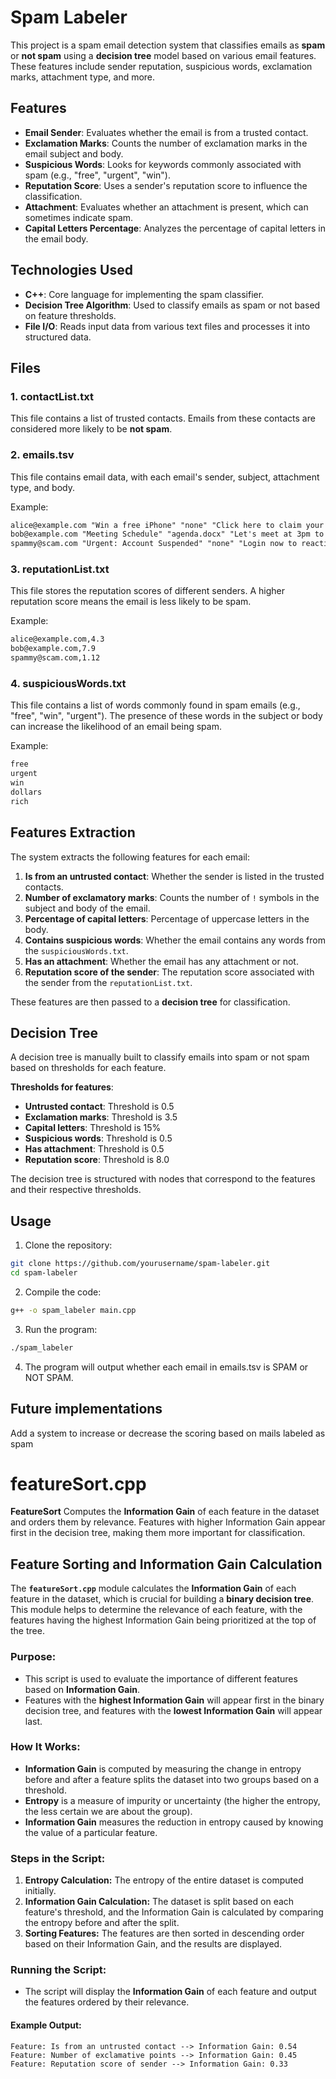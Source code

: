 # Spam Labeler

This project is a spam email detection system that classifies emails as **spam** or **not spam** using a **decision tree** model based on various email features. These features include sender reputation, suspicious words, exclamation marks, attachment type, and more.

## Features
- **Email Sender**: Evaluates whether the email is from a trusted contact.
- **Exclamation Marks**: Counts the number of exclamation marks in the email subject and body.
- **Suspicious Words**: Looks for keywords commonly associated with spam (e.g., "free", "urgent", "win").
- **Reputation Score**: Uses a sender's reputation score to influence the classification.
- **Attachment**: Evaluates whether an attachment is present, which can sometimes indicate spam.
- **Capital Letters Percentage**: Analyzes the percentage of capital letters in the email body.

## Technologies Used

- **C++**: Core language for implementing the spam classifier.
- **Decision Tree Algorithm**: Used to classify emails as spam or not based on feature thresholds.
- **File I/O**: Reads input data from various text files and processes it into structured data.

## Files

### 1. **contactList.txt**
This file contains a list of trusted contacts. Emails from these contacts are considered more likely to be **not spam**.

### 2. **emails.tsv**
This file contains email data, with each email's sender, subject, attachment type, and body.

Example:
```markdown
alice@example.com "Win a free iPhone" "none" "Click here to claim your prize now!"
bob@example.com "Meeting Schedule" "agenda.docx" "Let's meet at 3pm to discuss the roadmap."
spammy@scam.com "Urgent: Account Suspended" "none" "Login now to reactivate your account."
```

### 3. **reputationList.txt**
This file stores the reputation scores of different senders. A higher reputation score means the email is less likely to be spam.

Example:
```markdown
alice@example.com,4.3
bob@example.com,7.9
spammy@scam.com,1.12
```

### 4. **suspiciousWords.txt**
This file contains a list of words commonly found in spam emails (e.g., "free", "win", "urgent"). The presence of these words in the subject or body can increase the likelihood of an email being spam.

Example:
```markdown
free
urgent
win
dollars
rich
```

## Features Extraction

The system extracts the following features for each email:

1. **Is from an untrusted contact**: Whether the sender is listed in the trusted contacts.
2. **Number of exclamatory marks**: Counts the number of `!` symbols in the subject and body of the email.
3. **Percentage of capital letters**: Percentage of uppercase letters in the body.
4. **Contains suspicious words**: Whether the email contains any words from the `suspiciousWords.txt`.
5. **Has an attachment**: Whether the email has any attachment or not.
6. **Reputation score of the sender**: The reputation score associated with the sender from the `reputationList.txt`.

These features are then passed to a **decision tree** for classification.

## Decision Tree

A decision tree is manually built to classify emails into spam or not spam based on thresholds for each feature.

**Thresholds for features**:
- **Untrusted contact**: Threshold is 0.5
- **Exclamation marks**: Threshold is 3.5
- **Capital letters**: Threshold is 15%
- **Suspicious words**: Threshold is 0.5
- **Has attachment**: Threshold is 0.5
- **Reputation score**: Threshold is 8.0

The decision tree is structured with nodes that correspond to the features and their respective thresholds.

## Usage

1. Clone the repository:

```bash
git clone https://github.com/yourusername/spam-labeler.git
cd spam-labeler
```

2. Compile the code:
```bash
g++ -o spam_labeler main.cpp
```

3. Run the program:
```bash
./spam_labeler
```

4. The program will output whether each email in emails.tsv is SPAM or NOT SPAM.

## Future implementations

Add a system to increase or decrease the scoring based on mails labeled as spam

# featureSort.cpp

**FeatureSort** Computes the **Information Gain** of each feature in the dataset and orders them by relevance. Features with higher Information Gain appear first in the decision tree, making them more important for classification.

## Feature Sorting and Information Gain Calculation

The **`featureSort.cpp`** module calculates the **Information Gain** of each feature in the dataset, which is crucial for building a **binary decision tree**. This module helps to determine the relevance of each feature, with the features having the highest Information Gain being prioritized at the top of the tree.

### Purpose:
- This script is used to evaluate the importance of different features based on **Information Gain**.
- Features with the **highest Information Gain** will appear first in the binary decision tree, and features with the **lowest Information Gain** will appear last.

### How It Works:
- **Information Gain** is computed by measuring the change in entropy before and after a feature splits the dataset into two groups based on a threshold.
- **Entropy** is a measure of impurity or uncertainty (the higher the entropy, the less certain we are about the group).
- **Information Gain** measures the reduction in entropy caused by knowing the value of a particular feature.

### Steps in the Script:
1. **Entropy Calculation:** The entropy of the entire dataset is computed initially.
2. **Information Gain Calculation:** The dataset is split based on each feature's threshold, and the Information Gain is calculated by comparing the entropy before and after the split.
3. **Sorting Features:** The features are then sorted in descending order based on their Information Gain, and the results are displayed.

### Running the Script:
- The script will display the **Information Gain** of each feature and output the features ordered by their relevance.
  
#### Example Output:
```text
Feature: Is from an untrusted contact --> Information Gain: 0.54
Feature: Number of exclamative points --> Information Gain: 0.45
Feature: Reputation score of sender --> Information Gain: 0.33